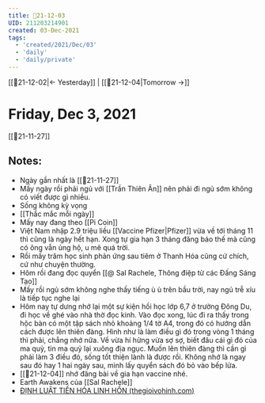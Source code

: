 ```yaml
---
title: 📝21-12-03
UID: 211203214901
created: 03-Dec-2021
tags:
  - 'created/2021/Dec/03'
  - 'daily'
  - 'daily/private'
---
```

[[📝21-12-02|<- Yesterday]] | [[📝21-12-04|Tomorrow ->]]
# Friday, Dec 3, 2021
[[📝21-11-27]]
## Notes:
- Ngày gần nhất là [[📝21-11-27]]
- Mấy ngày rồi phải ngủ với [[Trần Thiên Ân]] nên phải đi ngủ sớm không có viết được gì nhiều.
- Sống không kỳ vọng
- [[Thắc mắc mỗi ngày]]
- Mấy nay đang theo [[Pi Coin]]
- Việt Nam nhập 2.9 triệu liều [[Vaccine Pfizer|Pfizer]] vừa về tới tháng 11 thì cũng là ngày hết hạn. Xong tự gia hạn 3 tháng đăng báo thế mà cũng có ông vẫn ủng hộ, u mê quá trời.
- Rồi mấy trăm học sinh phản ứng sau tiêm ở Thanh Hóa cũng cứ chích, cứ như chuyện thường.
- Hôm rồi đang đọc quyển [[@ Sal Rachele, Thông điệp từ các Đấng Sáng Tạo]]
- Mấy rồi ngủ sớm không nghe thấy tiếng ù ù trên bầu trời, nay ngủ trễ xíu là tiếp tục nghe lại
- Hôm nay tự dưng nhớ lại một sự kiện hồi học lớp 6,7 ở trường Đông Du, đi học về ghé vào nhà thờ đọc kinh. Vào đọc xong, lúc đi ra thấy trong hộc bàn có một tập sách nhỏ khoảng 1/4 tờ A4, trong đó có hướng dẫn cách được lên thiên đàng. Hình như là làm điều gì đó trong vòng 1 tháng thì phải, chẳng nhớ nữa. Về vừa hí hửng vừa sợ sợ, biết đâu cái gì đó của ma quỷ, tin ma quỷ lại xuông địa ngục. Muốn lên thiên đàng thì cần gì phải làm 3 điều đó, sống tốt thiện lành là được rồi. Không nhớ là ngay sau đó hay 1 hai ngày sau, mình lấy quyển sách đó bỏ vào bếp lửa.
- [[📝21-12-04]] nhớ đăng bài về gia hạn vaccine nhé.
- Earth Awakens của [[Sal Rachele]]
- [ĐỊNH LUẬT TIẾN HÓA LINH HỒN (thegioivohinh.com)](http://thegioivohinh.com/diendan/showthread.php?459043-%C4%90%E1%BB%8ANH-LU%E1%BA%ACT-TI%E1%BA%BEN-H%C3%93A-LINH-H%E1%BB%92N)

